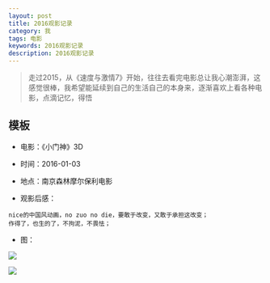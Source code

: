 ```yaml
---
layout: post
title: 2016观影记录
category: 我
tags: 电影
keywords: 2016观影记录
description: 2016观影记录
---
```


> 走过2015，从《速度与激情7》开始，往往去看完电影总让我心潮澎湃，这感觉很棒，我希望能延续到自己的生活自己的本身来，逐渐喜欢上看各种电影，点滴记忆，得悟

## 模板

* 电影：《小门神》3D
* 时间：2016-01-03
* 地点：南京森林摩尔保利电影

* 观影后感：

```
nice的中国风动画，no zuo no die，要敢于改变，又敢于承担这改变；
作得了，也生的了，不拘泥，不畏怯；
```

* 图：

![](https://github.com/dingyiming/dingyiming.github.io/blob/master/pics/films/%E5%B0%8F%E9%97%A8%E7%A5%9E3d%E7%94%B5%E5%BD%B1.png?raw=true)

![](https://github.com/dingyiming/dingyiming.github.io/blob/master/pics/films/%E5%B0%8F%E9%97%A8%E7%A5%9E3d.jpg?raw=true)






